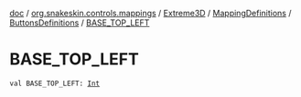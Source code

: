 [doc](../../../../index.md) / [org.snakeskin.controls.mappings](../../../index.md) / [Extreme3D](../../index.md) / [MappingDefinitions](../index.md) / [ButtonsDefinitions](index.md) / [BASE_TOP_LEFT](./-b-a-s-e_-t-o-p_-l-e-f-t.md)

# BASE_TOP_LEFT

`val BASE_TOP_LEFT: `[`Int`](https://kotlinlang.org/api/latest/jvm/stdlib/kotlin/-int/index.html)
